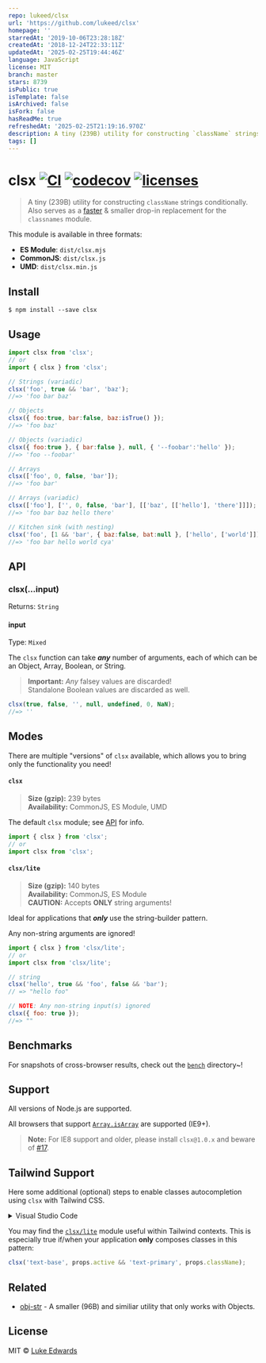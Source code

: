 ```yaml
---
repo: lukeed/clsx
url: 'https://github.com/lukeed/clsx'
homepage: ''
starredAt: '2019-10-06T23:28:18Z'
createdAt: '2018-12-24T22:33:11Z'
updatedAt: '2025-02-25T19:44:46Z'
language: JavaScript
license: MIT
branch: master
stars: 8739
isPublic: true
isTemplate: false
isArchived: false
isFork: false
hasReadMe: true
refreshedAt: '2025-02-25T21:19:16.970Z'
description: A tiny (239B) utility for constructing `className` strings conditionally.
tags: []
---
```


# clsx [![CI](https://github.com/lukeed/clsx/workflows/CI/badge.svg)](https://github.com/lukeed/clsx/actions?query=workflow%3ACI) [![codecov](https://badgen.net/codecov/c/github/lukeed/clsx)](https://codecov.io/gh/lukeed/clsx) [![licenses](https://licenses.dev/b/npm/clsx)](https://licenses.dev/npm/clsx)

> A tiny (239B) utility for constructing `className` strings conditionally.<Br>Also serves as a [faster](bench) & smaller drop-in replacement for the `classnames` module.

This module is available in three formats:

* **ES Module**: `dist/clsx.mjs`
* **CommonJS**: `dist/clsx.js`
* **UMD**: `dist/clsx.min.js`


## Install

```
$ npm install --save clsx
```


## Usage

```js
import clsx from 'clsx';
// or
import { clsx } from 'clsx';

// Strings (variadic)
clsx('foo', true && 'bar', 'baz');
//=> 'foo bar baz'

// Objects
clsx({ foo:true, bar:false, baz:isTrue() });
//=> 'foo baz'

// Objects (variadic)
clsx({ foo:true }, { bar:false }, null, { '--foobar':'hello' });
//=> 'foo --foobar'

// Arrays
clsx(['foo', 0, false, 'bar']);
//=> 'foo bar'

// Arrays (variadic)
clsx(['foo'], ['', 0, false, 'bar'], [['baz', [['hello'], 'there']]]);
//=> 'foo bar baz hello there'

// Kitchen sink (with nesting)
clsx('foo', [1 && 'bar', { baz:false, bat:null }, ['hello', ['world']]], 'cya');
//=> 'foo bar hello world cya'
```


## API

### clsx(...input)
Returns: `String`

#### input
Type: `Mixed`

The `clsx` function can take ***any*** number of arguments, each of which can be an Object, Array, Boolean, or String.

> **Important:** _Any_ falsey values are discarded!<br>Standalone Boolean values are discarded as well.

```js
clsx(true, false, '', null, undefined, 0, NaN);
//=> ''
```

## Modes

There are multiple "versions" of `clsx` available, which allows you to bring only the functionality you need!

#### `clsx`
> **Size (gzip):** 239 bytes<br>
> **Availability:** CommonJS, ES Module, UMD

The default `clsx` module; see [API](#API) for info.

```js
import { clsx } from 'clsx';
// or
import clsx from 'clsx';
```

#### `clsx/lite`
> **Size (gzip):** 140 bytes<br>
> **Availability:** CommonJS, ES Module<br>
> **CAUTION:** Accepts **ONLY** string arguments!

Ideal for applications that ***only*** use the string-builder pattern.

Any non-string arguments are ignored!

```js
import { clsx } from 'clsx/lite';
// or
import clsx from 'clsx/lite';

// string
clsx('hello', true && 'foo', false && 'bar');
// => "hello foo"

// NOTE: Any non-string input(s) ignored
clsx({ foo: true });
//=> ""
```

## Benchmarks

For snapshots of cross-browser results, check out the [`bench`](bench) directory~!

## Support

All versions of Node.js are supported.

All browsers that support [`Array.isArray`](https://developer.mozilla.org/en-US/docs/Web/JavaScript/Reference/Global_Objects/Array/isArray#Browser_compatibility) are supported (IE9+).

>**Note:** For IE8 support and older, please install `clsx@1.0.x` and beware of [#17](https://github.com/lukeed/clsx/issues/17).

## Tailwind Support

Here some additional (optional) steps to enable classes autocompletion using `clsx` with Tailwind CSS.

<details>
<summary>
  Visual Studio Code
</summary>

1. [Install the "Tailwind CSS IntelliSense" Visual Studio Code extension](https://marketplace.visualstudio.com/items?itemName=bradlc.vscode-tailwindcss)

2. Add the following to your [`settings.json`](https://code.visualstudio.com/docs/getstarted/settings):

  ```json
   {
    "tailwindCSS.experimental.classRegex": [
      ["clsx\\(([^)]*)\\)", "(?:'|\"|`)([^']*)(?:'|\"|`)"]
    ]
   }
  ```
</details>

You may find the [`clsx/lite`](#clsxlite) module useful within Tailwind contexts. This is especially true if/when your application **only** composes classes in this pattern:

```js
clsx('text-base', props.active && 'text-primary', props.className);
```

## Related

- [obj-str](https://github.com/lukeed/obj-str) - A smaller (96B) and similiar utility that only works with Objects.

## License

MIT © [Luke Edwards](https://lukeed.com)
